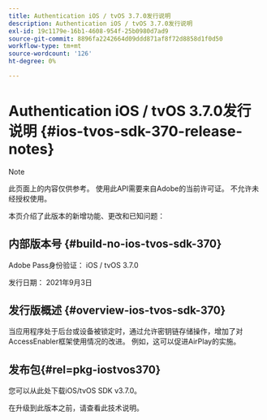```yaml
---
title: Authentication iOS / tvOS 3.7.0发行说明
description: Authentication iOS / tvOS 3.7.0发行说明
exl-id: 19c1179e-16b1-4608-954f-25b0980d7ad9
source-git-commit: 8896fa2242664d09ddd871af8f72d8858d1f0d50
workflow-type: tm+mt
source-wordcount: '126'
ht-degree: 0%

---
```


# Authentication iOS / tvOS 3.7.0发行说明 {#ios-tvos-sdk-370-release-notes}

>[!NOTE]
>
>此页面上的内容仅供参考。 使用此API需要来自Adobe的当前许可证。 不允许未经授权使用。

本页介绍了此版本的新增功能、更改和已知问题：

## 内部版本号 {#build-no-ios-tvos-sdk-370}

Adobe Pass身份验证： iOS / tvOS 3.7.0

发行日期： 2021年9月3日



## 发行版概述 {#overview-ios-tvos-sdk-370}

当应用程序处于后台或设备被锁定时，通过允许密钥链存储操作，增加了对AccessEnabler框架使用情况的改进。 例如，这可以促进AirPlay的实施。

## 发布包{#rel=pkg-iostvos370}

您可以从此处下载iOS/tvOS SDK v3.7.0。

在升级到此版本之前，请查看此技术说明。
